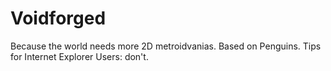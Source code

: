 # Voidforged
Because the world needs more 2D metroidvanias.
Based on Penguins.
Tips for Internet Explorer Users: don't.
